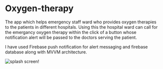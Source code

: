 # Oxygen-therapy
The app which helps emergency staff ward who provides oxygen therapies to the patients in different hospitals.
Using this the hospital ward can call for the emergancy oxygen therapy within the click of a button whose notification alert will be passed to the doctors 
serving the patient.

I have used Firebase push notification for alert messaging and firebase database along with MVVM architecture.


![splash screen!](https://user-images.githubusercontent.com/83541628/185384516-5921ea3b-82da-4d8d-bb52-612f462b793e.jpg)
